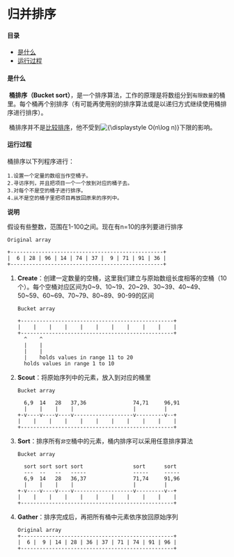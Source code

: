 # 归并排序

#### 目录

- [是什么](#是什么)
- [运行过程](#运行过程)





#### 是什么

​	**桶排序（Bucket sort）**，是一个排序算法，工作的原理是将数组分到`有限数量`的桶里。每个桶再个别排序（有可能再使用别的排序算法或是以递归方式继续使用桶排序进行排序）。

​	桶排序并不是[比较排序](https://zh.wikipedia.org/wiki/%E6%AF%94%E8%BE%83%E6%8E%92%E5%BA%8F)，他不受到![{\displaystyle O(n\log n)}](https://wikimedia.org/api/rest_v1/media/math/render/svg/9d2320768fb54880ca4356e61f60eb02a3f9d9f1)下限的影响。



#### 运行过程

桶排序以下列程序进行：

```
1.设置一个定量的数组当作空桶子。
2.寻访序列，并且把项目一个一个放到对应的桶子去。
3.对每个不是空的桶子进行排序。
4.从不是空的桶子里把项目再放回原来的序列中。
```



**说明**

假设有些整数，范围在1-100之间。现在有n=10的序列要进行排序

```
Original array

+-------------------------------------------------+
|  6 | 28 | 96 | 14 | 74 | 37 |  9 | 71 | 91 | 36 |
+-------------------------------------------------+

```

1. **Create**：创建一定数量的空桶，这里我们建立与原始数组长度相等的空桶（10个）。每个空桶对应区间为0~9、10~19、20~29、30~39、40~49、50~59、60~69、70~79、80~89、90-99的区间

   ```
   Bucket array
   
   +-------------------------------------------------+
   |    |    |    |    |    |    |    |    |    |    |
   +-------------------------------------------------+
     ^    ^
     |    |
     |    |
     |    holds values in range 11 to 20
     holds values in range 1 to 10
   
   ```

2. **Scout**：将原始序列中的元素，放入到对应的桶里

   ```
   Bucket array
   
     6,9  14   28   37,36               74,71     96,91
     |    |    |    |                   |         |
   +-v----v----v----v-------------------v---------v--+
   |    |    |    |    |    |    |    |    |    |    |
   +-------------------------------------------------+
   
   ```

3. **Sort**：排序所有`非空`桶中的元素，桶内排序可以采用任意排序算法

   ```
   Bucket array
   
     sort sort sort sort                sort      sort
     ---  --   --   -----               -----     -----
     6,9  14   28   36,37               71,74     91,96
     |    |    |    |                   |         |
   +-v----v----v----v-------------------v---------v--+
   |    |    |    |    |    |    |    |    |    |    |
   +-------------------------------------------------+
   
   ```

4. **Gather**：排序完成后，再把所有桶中元素依序放回原始序列

   ```
   Original array
   +-------------------------------------------------+
   |  6 |  9 | 14 | 28 | 36 | 37 | 71 | 74 | 91 | 96 |
   +-------------------------------------------------+
   
   ```

   